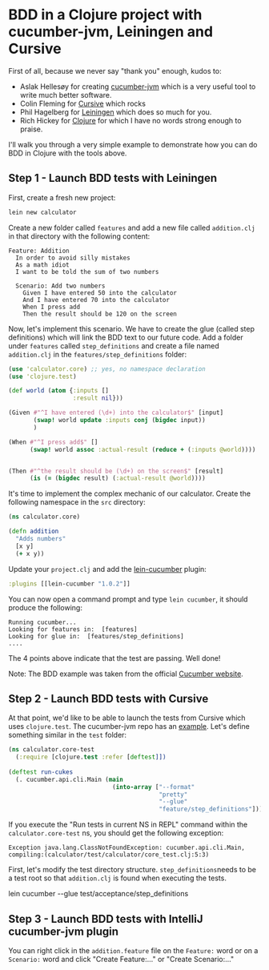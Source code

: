 # BDD in a Clojure project with cucumber-jvm, Leiningen and Cursive

First of all, because we never say "thank you" enough, kudos to:
 
- Aslak Hellesøy for creating [cucumber-jvm](https://github.com/cucumber/cucumber-jvm) which is a very useful tool to write much better software.
- Colin Fleming for [Cursive](https://cursiveclojure.com) which rocks
- Phil Hagelberg for [Leiningen](http://leiningen.org) which does so much for you.
- Rich Hickey for [Clojure](http://clojure.org) for which I have no words strong enough to praise.


I'll walk you through a very simple example to demonstrate how you can do BDD in Clojure with the tools above. 

## Step 1 - Launch BDD tests with Leiningen

First, create a fresh new project:

``` bash
lein new calculator
``` 

Create a new folder called `features` and add a new file called `addition.clj` in that directory with the following content: 

``` gherkin
Feature: Addition
  In order to avoid silly mistakes
  As a math idiot
  I want to be told the sum of two numbers

  Scenario: Add two numbers
    Given I have entered 50 into the calculator
    And I have entered 70 into the calculator
    When I press add
    Then the result should be 120 on the screen
```

Now, let's implement this scenario. We have to create the glue (called step definitions) which will link the
BDD text to our future code. Add a folder under `features` called `step_definitions` and create a file 
named `addition.clj` in the `features/step_definitions` folder: 

``` clojure
(use 'calculator.core) ;; yes, no namespace declaration
(use 'clojure.test)

(def world (atom {:inputs []
                  :result nil}))

(Given #"^I have entered (\d+) into the calculator$" [input]
       (swap! world update :inputs conj (bigdec input))
       )

(When #"^I press add$" []
      (swap! world assoc :actual-result (reduce + (:inputs @world))))


(Then #"^the result should be (\d+) on the screen$" [result]
      (is (= (bigdec result) (:actual-result @world))))
```
 

It's time to implement the complex mechanic of our calculator. Create the following namespace in the `src` directory:

``` clojure
(ns calculator.core)

(defn addition
  "Adds numbers"
  [x y]
  (+ x y))
```

Update your `project.clj` and add the [lein-cucumber](https://github.com/nilswloka/lein-cucumber) plugin:

``` clojure
:plugins [[lein-cucumber "1.0.2"]]
```

You can now open a command prompt and type `lein cucumber`, it should produce the following:

```
Running cucumber...
Looking for features in:  [features]
Looking for glue in:  [features/step_definitions]
....
```

The 4 points above indicate that the test are passing. Well done!


Note: The BDD example was taken from the official [Cucumber website](http://cukes.info).


## Step 2 - Launch BDD tests with Cursive

At that point, we'd like to be able to launch the tests from Cursive which uses `clojure.test`.
The cucumber-jvm repo has an [example](https://github.com/cucumber/cucumber-jvm/blob/master/examples/clojure_cukes/test/clojure_cukes/test/core.clj).
Let's define something similar in the `test` folder:

``` clojure
(ns calculator.core-test
  (:require [clojure.test :refer [deftest]])
  
(deftest run-cukes
  (. cucumber.api.cli.Main (main
                             (into-array ["--format"
                                          "pretty"
                                          "--glue"
                                          "feature/step_definitions"]))))
```

If you execute the "Run tests in current NS in REPL" command within the `calculator.core-test` ns, 
you should get the following exception:
          
```
Exception java.lang.ClassNotFoundException: cucumber.api.cli.Main, compiling:(calculator/test/calculator/core_test.clj:5:3)
```



First, let's modify the test directory structure. 
```step_definitions```needs to be a test root so that `addition.clj` is found when executing the tests.


lein cucumber --glue test/acceptance/step_definitions


## Step 3 - Launch BDD tests with IntelliJ cucumber-jvm plugin
 
 You can right click in the `addition.feature` file on the `Feature:` word or on a `Scenario:` word and click "Create Feature:..." or "Create Scenario:..."
 